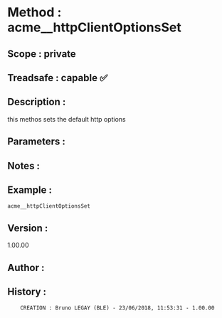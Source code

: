 ﻿# **Method :** acme__httpClientOptionsSet
## **Scope :** private
## **Treadsafe :** capable ✅ 
## **Description :** 
this methos sets the default http options
## **Parameters :** 
## **Notes :** 

## **Example :** 
```
acme__httpClientOptionsSet
```
## **Version :** 
1.00.00
## **Author :** 

## **History :** 
 
        CREATION : Bruno LEGAY (BLE) - 23/06/2018, 11:53:31 - 1.00.00
